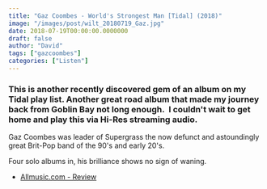 ```yaml
---
title: "Gaz Coombes - World's Strongest Man [Tidal] (2018)"
image: "/images/post/wilt_20180719_Gaz.jpg"
date: 2018-07-19T00:00:00.0000000
draft: false
author: "David"
tags: ["gazcoombes"]
categories: ["Listen"]
---
```

### This is another recently discovered gem of an album on my Tidal play list. Another great road album that made my journey back from Goblin Bay not long enough.  I couldn't wait to get home and play this via Hi-Res streaming audio.  
  
Gaz Coombes was leader of Supergrass the now defunct and astoundingly great Brit-Pop band of the 90's and early 20's.

 Four solo albums in, his brilliance shows no sign of waning.

-  [Allmusic.com - Review](https://www.allmusic.com/album/worlds-strongest-man-mw0003143526)